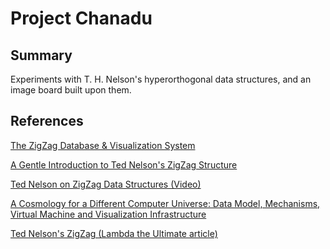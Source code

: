 Project Chanadu
===============

Summary
-------
Experiments with T. H. Nelson's hyperorthogonal data structures, and
an image board built upon them.

References
----------
[The ZigZag Database & Visualization System](http://xanadu.com/zigzag/)

[A Gentle Introduction to Ted Nelson's ZigZag Structure](
http://www.nongnu.org/gzz/gi/gi.html)

[Ted Nelson on ZigZag Data Structures (Video)](
https://www.youtube.com/watch?v=WEj9vqVvHPc)

[A Cosmology for a Different Computer Universe: 
Data Model, Mechanisms, Virtual Machine and Visualization Infrastructure](
https://journals.tdl.org/jodi/index.php/jodi/article/view/131/129)

[Ted Nelson's ZigZag (Lambda the Ultimate article)](
http://lambda-the-ultimate.org/node/233#comment-1715)


